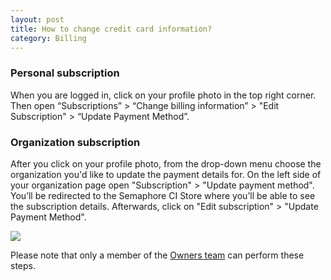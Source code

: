 ```yaml
---
layout: post
title: How to change credit card information?
category: Billing
---
```


### Personal subscription

When you are logged in, click on your profile photo in the top right corner.
Then open “Subscriptions” > “Change billing information” >
"Edit Subscription" > “Update Payment Method”.

### Organization subscription

After you click on your profile photo, from the drop-down menu choose the organization
you'd like to update the payment details for. On the left side of your organization
page open "Subscription" > "Update payment method".
You’ll be redirected to the Semaphore CI Store where you’ll be able to see the subscription details.
Afterwards, click on "Edit subscription" > "Update Payment Method".

<img src="/docs/assets/img/subscription-billing-info.png" class="img-responsive">

Please note that only a member of the [Owners team](/docs/organizations/permission-levels-in-an-organization.html) can perform these steps.
